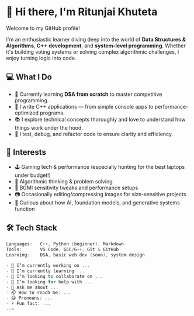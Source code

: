 # 👋 Hi there, I'm Ritunjai Khuteta

Welcome to my GitHub profile!

I'm an enthusiastic learner diving deep into the world of **Data Structures & Algorithms**, **C++ development**, and **system-level programming**. Whether it's building voting systems or solving complex algorithmic challenges, I enjoy turning logic into code.

## 💻 What I Do
- 🧠 Currently learning **DSA from scratch** to master competitive programming.
- 🧾 I write C++ applications — from simple console apps to performance-optimized programs.
- 📚 I explore technical concepts thoroughly and love to understand how things work under the hood.
- 🧪 I test, debug, and refactor code to ensure clarity and efficiency.

## 🎯 Interests
- 🕹️ Gaming tech & performance (especially hunting for the best laptops under budget!)
- 🧩 Algorithmic thinking & problem solving
- 📱 BGMI sensitivity tweaks and performance setups
- 📷 Occasionally editing/compressing images for size-sensitive projects
- 🧠 Curious about how AI, foundation models, and generative systems function

## 🛠️ Tech Stack
```cpp
Languages:   C++, Python (beginner), Markdown
Tools:       VS Code, GCC/G++, Git & GitHub
Learning:    DSA, basic web dev (soon), system design

- 🔭 I’m currently working on ...
- 🌱 I’m currently learning ...
- 👯 I’m looking to collaborate on ...
- 🤔 I’m looking for help with ...
- 💬 Ask me about ...
- 📫 How to reach me: ...
- 😄 Pronouns: ...
- ⚡ Fun fact: ...
-->
